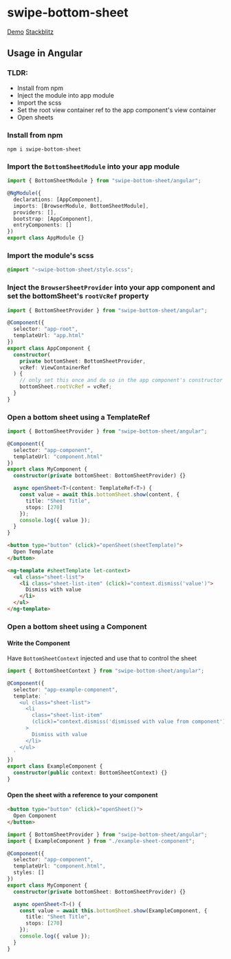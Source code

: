 # swipe-bottom-sheet

[Demo](https://joeflateau.github.io/typescript-bottom-sheet/)
[Stackblitz](https://stackblitz.com/edit/angular-swipe-bottom-sheet)

## Usage in Angular

### TLDR:

- Install from npm
- Inject the module into app module
- Import the scss
- Set the root view container ref to the app component's view container
- Open sheets


### Install from npm

```
npm i swipe-bottom-sheet
```

### Import the `BottomSheetModule` into your app module

```typescript
import { BottomSheetModule } from "swipe-bottom-sheet/angular";

@NgModule({
  declarations: [AppComponent],
  imports: [BrowserModule, BottomSheetModule],
  providers: [],
  bootstrap: [AppComponent],
  entryComponents: []
})
export class AppModule {}
```

### Import the module's scss

```scss
@import "~swipe-bottom-sheet/style.scss";
```

### Inject the `BrowserSheetProvider` into your app component and set the bottomSheet's `rootVcRef` property

```typescript
import { BottomSheetProvider } from "swipe-bottom-sheet/angular";

@Component({
  selector: "app-root",
  templateUrl: "app.html"
})
export class AppComponent {
  constructor(
    private bottomSheet: BottomSheetProvider,
    vcRef: ViewContainerRef
  ) {
    // only set this once and do so in the app component's constructor
    bottomSheet.rootVcRef = vcRef;
  }
}
```

### Open a bottom sheet using a TemplateRef

```typescript
import { BottomSheetProvider } from "swipe-bottom-sheet/angular";

@Component({
  selector: "app-component",
  templateUrl: "component.html"
})
export class MyComponent {
  constructor(private bottomSheet: BottomSheetProvider) {}

  async openSheet<T>(content: TemplateRef<T>) {
    const value = await this.bottomSheet.show(content, {
      title: "Sheet Title",
      stops: [270]
    });
    console.log({ value });
  }
}
```

```html
<button type="button" (click)="openSheet(sheetTemplate)">
  Open Template
</button>

<ng-template #sheetTemplate let-context>
  <ul class="sheet-list">
    <li class="sheet-list-item" (click)="context.dismiss('value')">
      Dismiss with value
    </li>
  </ul>
</ng-template>
```

### Open a bottom sheet using a Component

#### Write the Component

Have `BottomSheetContext` injected and use that to control the sheet

```typescript
import { BottomSheetContext } from "swipe-bottom-sheet/angular";

@Component({
  selector: "app-example-component",
  template: `
    <ul class="sheet-list">
      <li
        class="sheet-list-item"
        (click)="context.dismiss('dismissed with value from component')"
      >
        Dismiss with value
      </li>
    </ul>
  `
})
export class ExampleComponent {
  constructor(public context: BottomSheetContext) {}
}
```

#### Open the sheet with a reference to your component

```html
<button type="button" (click)="openSheet()">
  Open Component
</button>
```

```typescript
import { BottomSheetProvider } from "swipe-bottom-sheet/angular";
import { ExampleComponent } from "./example-sheet-component";

@Component({
  selector: "app-component",
  templateUrl: "component.html",
  styles: []
})
export class MyComponent {
  constructor(private bottomSheet: BottomSheetProvider) {}

  async openSheet<T>() {
    const value = await this.bottomSheet.show(ExampleComponent, {
      title: "Sheet Title",
      stops: [270]
    });
    console.log({ value });
  }
}
```
